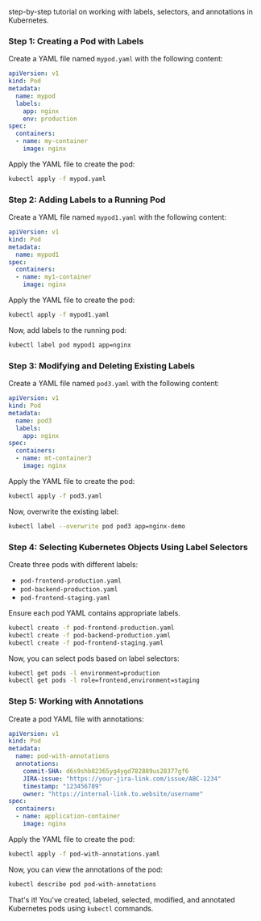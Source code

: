 step-by-step tutorial on working with labels, selectors, and annotations in Kubernetes.

### Step 1: Creating a Pod with Labels

Create a YAML file named `mypod.yaml` with the following content:

```yaml
apiVersion: v1
kind: Pod
metadata:
  name: mypod
  labels:
    app: nginx
    env: production
spec:
  containers:
  - name: my-container
    image: nginx
```

Apply the YAML file to create the pod:

```bash
kubectl apply -f mypod.yaml
```

### Step 2: Adding Labels to a Running Pod

Create a YAML file named `mypod1.yaml` with the following content:

```yaml
apiVersion: v1
kind: Pod
metadata:
  name: mypod1
spec:
  containers:
  - name: my1-container
    image: nginx
```

Apply the YAML file to create the pod:

```bash
kubectl apply -f mypod1.yaml
```

Now, add labels to the running pod:

```bash
kubectl label pod mypod1 app=nginx
```

### Step 3: Modifying and Deleting Existing Labels

Create a YAML file named `pod3.yaml` with the following content:

```yaml
apiVersion: v1
kind: Pod
metadata:
  name: pod3
  labels:
    app: nginx
spec:
  containers:
  - name: mt-container3
    image: nginx
```

Apply the YAML file to create the pod:

```bash
kubectl apply -f pod3.yaml
```

Now, overwrite the existing label:

```bash
kubectl label --overwrite pod pod3 app=nginx-demo
```

### Step 4: Selecting Kubernetes Objects Using Label Selectors

Create three pods with different labels:

- `pod-frontend-production.yaml`
- `pod-backend-production.yaml`
- `pod-frontend-staging.yaml`

Ensure each pod YAML contains appropriate labels.

```bash
kubectl create -f pod-frontend-production.yaml
kubectl create -f pod-backend-production.yaml
kubectl create -f pod-frontend-staging.yaml
```

Now, you can select pods based on label selectors:

```bash
kubectl get pods -l environment=production
kubectl get pods -l role=frontend,environment=staging
```

### Step 5: Working with Annotations

Create a pod YAML file with annotations:

```yaml
apiVersion: v1
kind: Pod
metadata:
  name: pod-with-annotations
  annotations:
    commit-SHA: d6s9shb82365yg4ygd782889us28377gf6
    JIRA-issue: "https://your-jira-link.com/issue/ABC-1234"
    timestamp: "123456789"
    owner: "https://internal-link.to.website/username"
spec:
  containers:
  - name: application-container
    image: nginx
```

Apply the YAML file to create the pod:

```bash
kubectl apply -f pod-with-annotations.yaml
```

Now, you can view the annotations of the pod:

```bash
kubectl describe pod pod-with-annotations
```

That's it! You've created, labeled, selected, modified, and annotated Kubernetes pods using `kubectl` commands.

